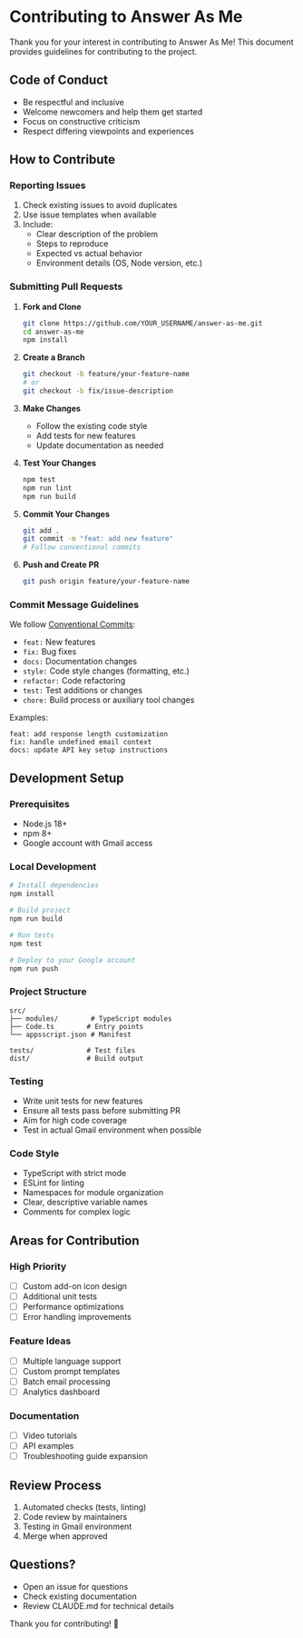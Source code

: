 # Contributing to Answer As Me

Thank you for your interest in contributing to Answer As Me! This document provides guidelines for contributing to the project.

## Code of Conduct

- Be respectful and inclusive
- Welcome newcomers and help them get started
- Focus on constructive criticism
- Respect differing viewpoints and experiences

## How to Contribute

### Reporting Issues

1. Check existing issues to avoid duplicates
2. Use issue templates when available
3. Include:
   - Clear description of the problem
   - Steps to reproduce
   - Expected vs actual behavior
   - Environment details (OS, Node version, etc.)

### Submitting Pull Requests

1. **Fork and Clone**
   ```bash
   git clone https://github.com/YOUR_USERNAME/answer-as-me.git
   cd answer-as-me
   npm install
   ```

2. **Create a Branch**
   ```bash
   git checkout -b feature/your-feature-name
   # or
   git checkout -b fix/issue-description
   ```

3. **Make Changes**
   - Follow the existing code style
   - Add tests for new features
   - Update documentation as needed

4. **Test Your Changes**
   ```bash
   npm test
   npm run lint
   npm run build
   ```

5. **Commit Your Changes**
   ```bash
   git add .
   git commit -m "feat: add new feature"
   # Follow conventional commits
   ```

6. **Push and Create PR**
   ```bash
   git push origin feature/your-feature-name
   ```

### Commit Message Guidelines

We follow [Conventional Commits](https://www.conventionalcommits.org/):

- `feat:` New features
- `fix:` Bug fixes
- `docs:` Documentation changes
- `style:` Code style changes (formatting, etc.)
- `refactor:` Code refactoring
- `test:` Test additions or changes
- `chore:` Build process or auxiliary tool changes

Examples:
```
feat: add response length customization
fix: handle undefined email context
docs: update API key setup instructions
```

## Development Setup

### Prerequisites
- Node.js 18+
- npm 8+
- Google account with Gmail access

### Local Development
```bash
# Install dependencies
npm install

# Build project
npm run build

# Run tests
npm test

# Deploy to your Google account
npm run push
```

### Project Structure
```
src/
├── modules/        # TypeScript modules
├── Code.ts        # Entry points
└── appsscript.json # Manifest

tests/             # Test files
dist/              # Build output
```

### Testing

- Write unit tests for new features
- Ensure all tests pass before submitting PR
- Aim for high code coverage
- Test in actual Gmail environment when possible

### Code Style

- TypeScript with strict mode
- ESLint for linting
- Namespaces for module organization
- Clear, descriptive variable names
- Comments for complex logic

## Areas for Contribution

### High Priority
- [ ] Custom add-on icon design
- [ ] Additional unit tests
- [ ] Performance optimizations
- [ ] Error handling improvements

### Feature Ideas
- [ ] Multiple language support
- [ ] Custom prompt templates
- [ ] Batch email processing
- [ ] Analytics dashboard

### Documentation
- [ ] Video tutorials
- [ ] API examples
- [ ] Troubleshooting guide expansion

## Review Process

1. Automated checks (tests, linting)
2. Code review by maintainers
3. Testing in Gmail environment
4. Merge when approved

## Questions?

- Open an issue for questions
- Check existing documentation
- Review CLAUDE.md for technical details

Thank you for contributing! 🎉